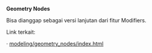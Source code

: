 **Geometry Nodes**

Bisa dianggap sebagai versi lanjutan dari fitur Modifiers.

Link terkait:

· [modeling/geometry_nodes/index.html](https://docs.blender.org/manual/en/latest/modeling/geometry_nodes/index.html)
